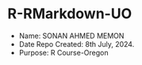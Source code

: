 # R-RMarkdown-UO

- Name: SONAN AHMED MEMON
- Date Repo Created: 8th July, 2024.
- Purpose: R Course-Oregon



